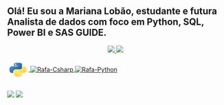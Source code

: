 ## Olá! Eu sou a Mariana Lobão, estudante e futura Analista de dados com foco em Python, SQL, Power BI e SAS GUIDE.

<div align="center">
  <a href="https://github.com/MarianaLobao">
  <img height="160em" src="https://github-readme-stats.vercel.app/api?username=MarianaLobao&show_icons=true&theme=dracula&include_all_commits=true&count_private=true"/>
  <img height="150em" src="https://github-readme-stats.vercel.app/api/top-langs/?username=MarianaLobao&layout=compact&langs_count=7&theme=dracula"/>
</div>
  
  <div style="display: inline_block"><br>
 
  <img align="center" alt="Rafa-Python" height="40" width="50" src="https://raw.githubusercontent.com/devicons/devicon/master/icons/python/python-original.svg">
  <img align="center" alt="Rafa-Csharp" height="80" width="100" src="https://cdn.jsdelivr.net/gh/devicons/devicon/icons/mysql/mysql-original-wordmark.svg">
  <img align="center" alt="Rafa-Python" height="80" width="80" src="https://cdn.jsdelivr.net/gh/devicons/devicon/icons/pandas/pandas-original-wordmark.svg" />
  </div>
  
  ##
  
  
<div> 
  
  <a href = "mailto:maryylobao1992@gmail.com"><img src="https://img.shields.io/badge/Gmail-D14836?style=for-the-badge&logo=gmail&logoColor=white" target="_blank"></a>
  <a href="https://www.linkedin.com/in/mariana-lob%C3%A3o-1544830" target="_blank"><img src="https://img.shields.io/badge/-LinkedIn-%230077B5?style=for-the-badge&logo=linkedin&logoColor=white" target="_blank"></a> 
 
</div>
